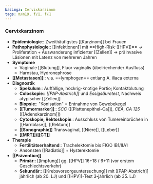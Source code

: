 ```yaml
---
bazinga: Cervixkarzinom
tags: m/m19, f/🦩, f/🦀
---
```

### Cervixkarzinom
- **Epidemiologie**:: Zweithäufigstes [[Karzinom]] bei Frauen
- **Pathophysiologie**:: [[Infektionen]] mit ==High-Risk-[[HPV]]== → Proliferation + Auswanderung infizierter [[Zellen]] → präinvasive Läsionen mit Latenz von mehreren Jahren
- **Symptome**
	- Vaginale [[Blutung]], Fluor vaginalis (übelriechender Ausfluss)
	- Harnstau, Hydronephrose
- **[[Metastasen]]**:: v.a. ==lymphogen== entlang A. iliaca externa
- **Diagnostik**
	- **Spekulum**:: Auffällige, höckrig-knotige Portio; Kontaktblutung
	- **Coloskopie**:: *[[PAP-Abstrich]]* und *Essigsäuretest*, Nachweis atypischer [[Zellen]]
	- **Biopsie**:: "Konisation" = Entnahme von Gewebekegel
	- **[[Tumormarker]]**:: *SCC* ([[Plattenepithel-Ca]]), *CEA*, *CA 125* ([[Adenokarzinom]])
	- **Cytoskopie, Rektoskopie**:: Ausschluss von Tumereinbrüchen in [[Harnblase]], [[Rektum]]
	- **[[Sonographie]]** Transvaginal, [[Niere]], [[Leber]]
	- **[[MRT]]/[[CT]]**
- **Therapie**
	- **Fertilitätserhaltend**:: Trachelektomie bis FIGO IB1/IIA1
	- Ansonsten [[Radiatio]] + Hysterektomie
- **[[Prävention]]**
	- **Primär**:: [[Impfung]] gg. [[HPV]] 16+18 / 6+11 (vor erstem Geschlechtsverkehr)
	- **Sekundär**:: [[Krebsvorsorgeuntersuchung]] mit [[PAP-Abstrich]] jährlich (ab 20. LJ) und [[HPV]]-Test 3-jährlich (ab 35. LJ)